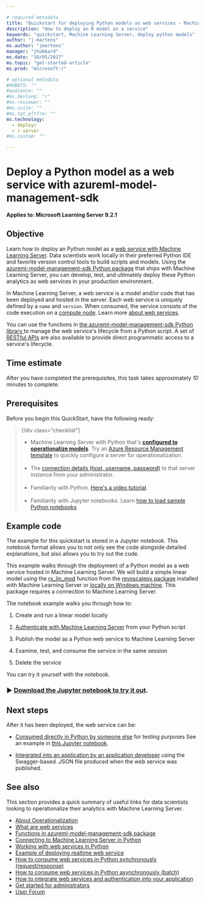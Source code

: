 ```yaml
---

# required metadata
title: "Quickstart for deploying Python models as web services - Machine Learning Server "
description: "How to deploy an R model as a service"
keywords: "quickstart, Machine Learning Server, deploy python models"
author: "j-martens"
ms.author: "jmartens"
manager: "jhubbard"
ms.date: "10/05/2017"
ms.topic: "get-started-article"
ms.prod: "microsoft-r"

# optional metadata
#ROBOTS: ""
#audience: ""
#ms.devlang: "r"
#ms.reviewer: ""
#ms.suite: ""
#ms.tgt_pltfrm: ""
ms.technology: 
  - deployr
  - r-server
#ms.custom: ""

---
```

# Deploy a Python model as a web service with azureml-model-management-sdk

**Applies to: Microsoft Learning Server 9.2.1**

## Objective

Learn how to deploy an Python model as a [web service with Machine Learning Server](../concept-what-are-web-services.md). Data scientists work locally in their preferred Python IDE and favorite version control tools to build scripts and models. Using the [azureml-model-management-sdk Python package](../../python-reference/azureml-model-management-sdk/azureml-model-management-sdk.md) that ships with Machine Learning Server, you can develop, test, and ultimately deploy these Python analytics as web services in your production environment. 

In Machine Learning Server, a web service is a model and/or code that has been deployed and hosted in the server.  Each web service is uniquely defined by a `name` and `version`. When consumed, the service consists of the code execution on a [compute node](../configure-start-for-administrators.md#configure-server-for-operationalization). Learn more [about web services](../concept-what-are-web-services.md).

You can use the functions in [the azureml-model-management-sdk Python library ](../../python-reference/azureml-model-management-sdk/azureml-model-management-sdk.md) to manage the web service's lifecycle from a Python script. A set of [RESTful APIs](https://microsoft.github.io/deployr-api-docs/#services-management-apis) are also available to provide direct programmatic access to a service's lifecycle. 


## Time estimate

After you have completed the prerequisites, this task takes approximately *10* minutes to complete.

## Prerequisites

Before you begin this QuickStart, have the following ready:

> [!div class="checklist"]
> * Machine Learning Server with Python that's **[configured to operationalize models](../../operationalize/configure-machine-learning-server-one-box.md)**. Try an [Azure Resource Management template](https://docs.microsoft.com/en-us/azure/azure-resource-manager/resource-group-overview#template-deployment) to quickly configure a server for operationalization.<br/>&nbsp;
> * The [connection details (host, username, password)](../../operationalize/python/how-to-authenticate-in-python.md)  to that server instance from your administrator.  <br/>&nbsp;
> * Familiarity with Python. [Here's a video tutorial](https://mva.microsoft.com/en-us/training-courses/introduction-to-programming-with-python-8360?l=lqhuMxFz_8904984382).<br/>&nbsp;
> * Familiarity with Jupyter notebooks. Learn [how to load sample Python notebooks](../../python/how-to-revoscalepy-jupyter-nb-config.md). 


## Example code

The example for this quickstart is stored in a Jupyter notebook. This notebook format allows you to not only see the code alongside detailed explanations, but also allows you to try out the code.

This example walks through the deployment of a Python model as a web service hosted in Machine Learning Server. We will build a simple linear model using the [rx_lin_mod](../../python-reference/revoscalepy/rx-lin-mod.md) function from the [revoscalepy package](../../python-reference/revoscalepy/revoscalepy-package.md) installed with Machine Learning Server or [locally on Windows machine](../../install/python-libraries-interpreter.md). This package requires a connection to Machine Learning Server.  

The notebook example walks you through how to:
1. Create and run a linear model locally

1. [Authenticate with Machine Learning Server](how-to-authenticate-in-python.md) from your Python script

1. Publish the model as a Python web service to Machine Learning Server

1. Examine, test, and consume the service in the same session

1. Delete the service

You can try it yourself with the notebook. 

### &#9658; [**Download the Jupyter notebook to try it out**](https://github.com/Microsoft/ML-Server-Python-Samples/blob/master/operationalize/Quickstart_Publish_Python_Web_Service.ipynb).

## Next steps

After it has been deployed, the web service can be: 

+ [Consumed directly in Python by someone else](how-to-consume-web-services.md) for testing purposes See an example in [this Jupyter notebook](https://github.com/Microsoft/ML-Server-Python-Samples/blob/master/operationalize/Explore_Consume_Python_Web_Services.ipynb).

+ [Integrated into an application by an application developer](../how-to-build-api-clients-from-swagger-for-app-integration.md)  using the  Swagger-based .JSON file produced when the web service was published. 

## See also

This section provides a quick summary of useful links for data scientists looking to operationalize their analytics with Machine Learning Server.

 + [About Operationalization](../../what-is-operationalization.md)   
 + [What are web services](../concept-what-are-web-services.md) 
 + [Functions in azureml-model-management-sdk package](../../python-reference/azureml-model-management-sdk/azureml-model-management-sdk.md)    
 + [Connecting to Machine Learning Server in Python](how-to-authenticate-in-python.md)    
 + [Working with web services in Python](how-to-deploy-manage-web-services.md)  
 + [Example of deploying realtime web service](https://github.com/Microsoft/ML-Server-Python-Samples/blob/master/operationalize/Publish_Realtime_Web_Service_in_Python.ipynb)  
 + [How to consume web services in Python synchronously (request/response)](how-to-consume-web-services.md)    
 + [How to consume web services in Python asynchronously (batch)](how-to-consume-web-services-async.md)    
 + [How to integrate web services and authentication into your application](../how-to-build-api-clients-from-swagger-for-app-integration.md)    
 + [Get started for administrators](../configure-start-for-administrators.md)     
 + [User Forum](https://social.msdn.microsoft.com/Forums/en-US/home?forum=microsoftr)
